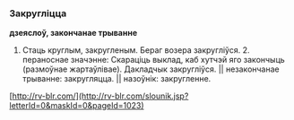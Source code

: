 ### Закругліцца
**дзеяслоў, закончанае трыванне**

1. Стаць круглым, закругленым. Бераг возера закругліўся. 2. пераноснае значэнне: Скараціць выклад, каб хутчэй яго закончыць (размоўнае жартаўлівае). Дакладчык закругліўся. || незакончанае трыванне: закругляцца. || назоўнік: закругленне.

<a rel="author">[http://rv-blr.com/](http://rv-blr.com/slounik.jsp?letterId=0&maskId=0&pageId=1023)</a>
